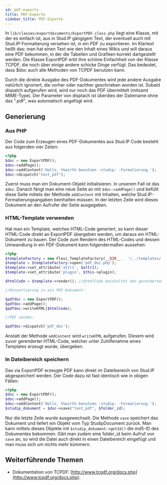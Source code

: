 ```yaml
---
id: pdf-exports
title: PDF-Exporte
sidebar_title: PDF-Exporte
---
```


In `lib/classes/exportdocuments/ExportPDF.class.php` liegt eine Klasse, mit der es einfach ist, aus in Stud.IP gängigem Text, der eventuell auch mit Stud.IP-Formatierung versehen ist, in ein PDF zu exportieren. Im Klartext heißt das: man hat einen Text wie den Inhalt eines Wikis und will daraus eine PDF bekommen, in der die Tabellen und Grafiken korrekt dartgestellt werden. Die Klasse ExportPDF erbt ihre schöne Einfachheit von der Klasse TCPDF, die noch über einige andere schicke Dinge verfügt. Das bedeutet, dass $doc auch alle Methoden von TCPDF benutzen kann.

Durch die direkte Ausgabe des PDF-Dokumentes wird jede andere Ausgabe natürlich ignoriert, die vorher oder nachher geschrieben worden ist. Sobald dispatch aufgerufen wird, wird nur noch das PDF übermittelt (mitsamt MIME-Type). Der Parameter von disptach ist überdies der Dateiname ohne das ".pdf", was automatisch angefügt wird.

## Generierung

### Aus PHP

Der Code zum Erzeugen eines PDF-Dokumentes aus Stud.IP Code besteht aus folgenden vier Zeilen:

```php
<?php
$doc = new ExportPDF();
$doc->addPage();
$doc->addContent('Hallo, %%wir%% benutzen :studip: -Formatierung.');
$doc->dispatch("test_pdf");
```

Zuerst muss man ein Dokument-Objekt initialisieren. In unserem Fall ist das `$doc`. Danach fängt man eine neue Seite an mit `$doc->addPage()` und befüllt diese Seite mittels der Methode `addContent` mit Inhalten, welche Stud.IP-Formatierungsangaben beinhalten müssen. In der letzten Zeile wird dieses Dokument an den Aufrufer der Seite ausgegeben.

### HTML-Template verwenden

Hat man ein Template, welches HTML-Code generiert, so kann dieser HTML-Code direkt an ExportPDF übergeben werden, um daraus ein HTML-Dokument zu bauen. Der Code zum Rendern des HTML-Codes und dessen Umwandlung in ein PDF-Dokument kann folgendermaßen aussehen:

```php
<?php
$templateFactory = new Flexi_TemplateFactory(__DIR__ . '/../templates/');
$template = $templateFactory->open('pdf_doc.php');
$template->set_attribute('attr1', $attr1);
$template->set_attribute('plugin', $this->plugin);

$htmlCode = $template->render(); //$htmlCode beinhaltet den gerenderten HTML-Code

//Konvertierung in ein PDF-Dokument:

$pdfdoc = new ExportPDF();
$pdfdoc->addPage();
$pdfdoc->writeHTML($htmlCode);

//PDF senden:

$pdfdoc->dispatch('pdf_doc');
```

Anstatt der Methode `addContent` wird `writeHTML` aufgerufen. Diesem wird zuvor gerenderter HTML-Code, welcher unter Zuhilfenahme eines Templates erzeugt wurde, übergeben.


### In Dateibereich speichern

Das via ExportPDF erzeugte PDF kann direkt im Dateibereich von Stud.IP abgespeichert werden. Der Code dazu ist fast identisch wie in obigen Fällen:

```php
<?php
$doc = new ExportPDF();
$doc->addPage();
$doc->addContent('Hallo, %%wir%% benutzen :studip: -Formatierung.');
$studip_dokument = $doc->save("test_pdf", $folder_id);
```

Nur die letzte Zeile wurde ausgewechselt. Die Methode `save` speichert das Dokument und liefert ein Objekt vom Typ StudipDocument zurück. Man kann mittels dieses Objekte mit `$studip_dokument->getId()` die md5-ID des Dokumentes bekommen. Gibt man zudem eine folder_id beim Aufruf von `save` an, so wird die Datei auch direkt in einen Dateibereich eingefügt und man muss sich um nichts mehr kümmern.


## Weiterführende Themen

* Dokumentation von TCPDF: [http://www.tcpdf.org/docs.php](http://www.tcpdf.org/docs.php).
